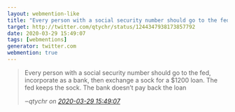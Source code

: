 ```yaml
---
layout: webmention-like
title: "Every person with a social security number should go to the fed, incorporate as a bank, then exchange a sock for a $1200 loan. The fed keeps the sock. The bank doesn’t pay back the loan"
target: http://twitter.com/qtychr/status/1244347938173857792
date: 2020-03-29 15:49:07
tags: [webmentions]
generator: twitter.com
webmention: true
---
```




<blockquote class="external-citation">
  <p>
    Every person with a social security number should go to the fed, incorporate as a bank, then exchange a sock for a $1200 loan. The fed keeps the sock. The bank doesn’t pay back the loan
  </p>
  <cite>‒<span class="p-author p-name">qtychr</span>
    on
    <a href="http://twitter.com/qtychr/status/1244347938173857792" rel="external nofollow" target="_blank">2020-03-29 15:49:07</a>
  </cite>
</blockquote>



